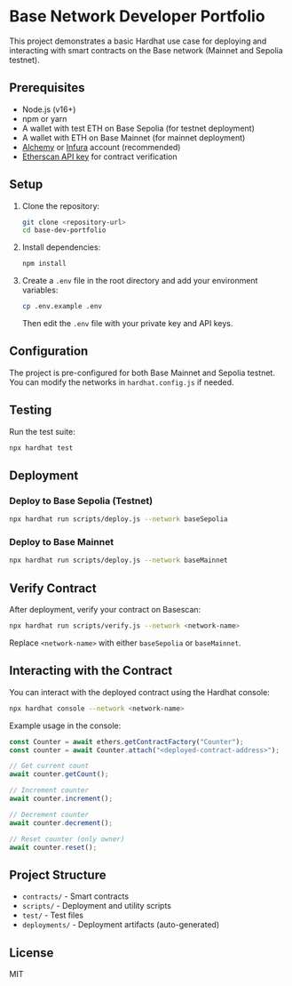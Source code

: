 # Base Network Developer Portfolio

This project demonstrates a basic Hardhat use case for deploying and interacting with smart contracts on the Base network (Mainnet and Sepolia testnet).

## Prerequisites

- Node.js (v16+)
- npm or yarn
- A wallet with test ETH on Base Sepolia (for testnet deployment)
- A wallet with ETH on Base Mainnet (for mainnet deployment)
- [Alchemy](https://www.alchemy.com/) or [Infura](https://infura.io/) account (recommended)
- [Etherscan API key](https://basescan.org/myapikey) for contract verification

## Setup

1. Clone the repository:
   ```bash
   git clone <repository-url>
   cd base-dev-portfolio
   ```

2. Install dependencies:
   ```bash
   npm install
   ```

3. Create a `.env` file in the root directory and add your environment variables:
   ```bash
   cp .env.example .env
   ```
   Then edit the `.env` file with your private key and API keys.

## Configuration

The project is pre-configured for both Base Mainnet and Sepolia testnet. You can modify the networks in `hardhat.config.js` if needed.

## Testing

Run the test suite:
```bash
npx hardhat test
```

## Deployment

### Deploy to Base Sepolia (Testnet)
```bash
npx hardhat run scripts/deploy.js --network baseSepolia
```

### Deploy to Base Mainnet
```bash
npx hardhat run scripts/deploy.js --network baseMainnet
```

## Verify Contract

After deployment, verify your contract on Basescan:

```bash
npx hardhat run scripts/verify.js --network <network-name>
```

Replace `<network-name>` with either `baseSepolia` or `baseMainnet`.

## Interacting with the Contract

You can interact with the deployed contract using the Hardhat console:

```bash
npx hardhat console --network <network-name>
```

Example usage in the console:
```javascript
const Counter = await ethers.getContractFactory("Counter");
const counter = await Counter.attach("<deployed-contract-address>");

// Get current count
await counter.getCount();

// Increment counter
await counter.increment();

// Decrement counter
await counter.decrement();

// Reset counter (only owner)
await counter.reset();
```

## Project Structure

- `contracts/` - Smart contracts
- `scripts/` - Deployment and utility scripts
- `test/` - Test files
- `deployments/` - Deployment artifacts (auto-generated)

## License

MIT

